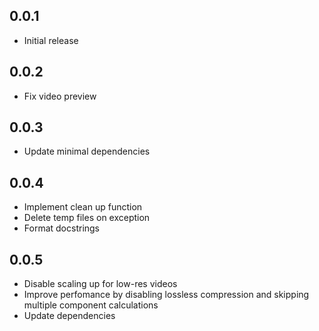 ## 0.0.1

* Initial release

## 0.0.2

* Fix video preview

## 0.0.3

* Update minimal dependencies

## 0.0.4

* Implement clean up function
* Delete temp files on exception
* Format docstrings

## 0.0.5

* Disable scaling up for low-res videos
* Improve perfomance by disabling lossless compression and skipping multiple component calculations
* Update dependencies